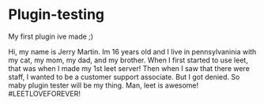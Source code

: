 # Plugin-testing

My first plugin ive made ;) 


Hi, my name is Jerry Martin. Im 16 years old and I live in pennsylvaninia with my cat, my mom, my dad, and my brother. When I first started to use leet, that was when I made my 1st leet server! Then when I saw that there were staff, I wanted to be a customer support associate. But I got denied. So maby plugin tester will be my thing. Man, leet is awesome! #LEETLOVEFOREVER!
